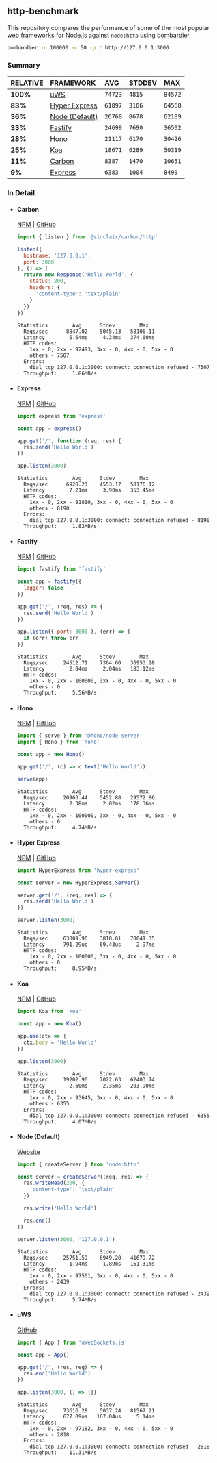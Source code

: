 ## http-benchmark

This repository compares the performance of some of the most popular web frameworks for Node.js against `node:http` using [bombardier](https://github.com/codesenberg/bombardier).

```bash
bombardier -n 100000 -c 50 -p r http://127.0.0.1:3000
```

### Summary

| RELATIVE | FRAMEWORK | AVG | STDDEV | MAX |
| :--- | :--- | :--- | :--- | :--- |
| **100%** | [uWS](#uws) | `74723` | `4815` | `84572` |
| **83%** | [Hyper Express](#hyper-express) | `61897` | `3166` | `64568` |
| **36%** | [Node (Default)](#node-default) | `26760` | `8678` | `62109` |
| **33%** | [Fastify](#fastify) | `24699` | `7690` | `36502` |
| **28%** | [Hono](#hono) | `21117` | `6170` | `30426` |
| **25%** | [Koa](#koa) | `18671` | `6289` | `50319` |
| **11%** | [Carbon](#carbon) | `8387` | `1470` | `10651` |
| **9%** | [Express](#express) | `6383` | `1004` | `8499` |


### In Detail

- #### Carbon
  [NPM](https://npmjs.com/@sinclair/carbon) | [GitHub](https://github.com/sinclairzx81/carbon)
  ```js
  import { listen } from '@sinclair/carbon/http'

  listen({
    hostname: '127.0.0.1',
    port: 3000
  }, () => {
    return new Response('Hello World', {
      status: 200,
      headers: {
        'content-type': 'text/plain'
      }
    })
  })
  ```

  ```
  Statistics        Avg      Stdev        Max
    Reqs/sec      8847.02    5045.13   58106.11
    Latency        5.64ms     4.34ms   374.60ms
    HTTP codes:
      1xx - 0, 2xx - 92493, 3xx - 0, 4xx - 0, 5xx - 0
      others - 7507
    Errors:
      dial tcp 127.0.0.1:3000: connect: connection refused - 7507
    Throughput:     1.86MB/s
  ```

- #### Express
  [NPM](https://npmjs.com/express) | [GitHub](https://github.com/expressjs/express)
  ```js
  import express from 'express'

  const app = express()

  app.get('/', function (req, res) {
    res.send('Hello World')
  })

  app.listen(3000)
  ```

  ```
  Statistics        Avg      Stdev        Max
    Reqs/sec      6928.23    4553.17   58176.12
    Latency        7.21ms     3.90ms   353.45ms
    HTTP codes:
      1xx - 0, 2xx - 91810, 3xx - 0, 4xx - 0, 5xx - 0
      others - 8190
    Errors:
      dial tcp 127.0.0.1:3000: connect: connection refused - 8190
    Throughput:     1.82MB/s
  ```

- #### Fastify
  [NPM](https://npmjs.com/fastify) | [GitHub](https://github.com/fastify/fastify)
  ```js
  import fastify from 'fastify'

  const app = fastify({
    logger: false
  })

  app.get('/', (req, res) => {
    res.send('Hello World')
  })

  app.listen({ port: 3000 }, (err) => {
    if (err) throw err
  })
  ```

  ```
  Statistics        Avg      Stdev        Max
    Reqs/sec     24512.71    7364.60   36953.28
    Latency        2.04ms     2.04ms   183.12ms
    HTTP codes:
      1xx - 0, 2xx - 100000, 3xx - 0, 4xx - 0, 5xx - 0
      others - 0
    Throughput:     5.56MB/s
  ```

- #### Hono
  [NPM](https://npmjs.com/hono) | [GitHub](https://github.com/honojs/hono)
  ```js
  import { serve } from '@hono/node-server'
  import { Hono } from 'hono'

  const app = new Hono()

  app.get('/', (c) => c.text('Hello World'))

  serve(app)
  ```

  ```
  Statistics        Avg      Stdev        Max
    Reqs/sec     20963.44    5452.88   29572.86
    Latency        2.38ms     2.02ms   178.36ms
    HTTP codes:
      1xx - 0, 2xx - 100000, 3xx - 0, 4xx - 0, 5xx - 0
      others - 0
    Throughput:     4.74MB/s
  ```

- #### Hyper Express
  [NPM](https://npmjs.com/hyper-express) | [GitHub](https://github.com/kartikk221/hyper-express)
  ```js
  import HyperExpress from 'hyper-express'

  const server = new HyperExpress.Server()

  server.get('/', (req, res) => {
    res.send('Hello World')
  })

  server.listen(3000)
  ```

  ```
  Statistics        Avg      Stdev        Max
    Reqs/sec     63009.96    3818.01   70041.35
    Latency      791.29us    69.43us     2.97ms
    HTTP codes:
      1xx - 0, 2xx - 100000, 3xx - 0, 4xx - 0, 5xx - 0
      others - 0
    Throughput:     8.95MB/s
  ```

- #### Koa
  [NPM](https://npmjs.com/koa) | [GitHub](https://github.com/koajs/koa)
  ```js
  import Koa from 'koa'

  const app = new Koa()

  app.use(ctx => {
    ctx.body = 'Hello World'
  })

  app.listen(3000)
  ```

  ```
  Statistics        Avg      Stdev        Max
    Reqs/sec     19202.96    7022.63   62403.74
    Latency        2.60ms     2.35ms   203.90ms
    HTTP codes:
      1xx - 0, 2xx - 93645, 3xx - 0, 4xx - 0, 5xx - 0
      others - 6355
    Errors:
      dial tcp 127.0.0.1:3000: connect: connection refused - 6355
    Throughput:     4.07MB/s
  ```

- #### Node (Default)
  [Website](https://nodejs.org/api/http.html)
  ```js
  import { createServer } from 'node:http'

  const server = createServer((req, res) => {
    res.writeHead(200, {
      'content-type': 'text/plain'
    })

    res.write('Hello World')

    res.end()
  })

  server.listen(3000, '127.0.0.1')
  ```

  ```
  Statistics        Avg      Stdev        Max
    Reqs/sec     25751.59    6949.20   41679.72
    Latency        1.94ms     1.89ms   161.31ms
    HTTP codes:
      1xx - 0, 2xx - 97561, 3xx - 0, 4xx - 0, 5xx - 0
      others - 2439
    Errors:
      dial tcp 127.0.0.1:3000: connect: connection refused - 2439
    Throughput:     5.74MB/s
  ```

- #### uWS
  [GitHub](https://github.com/uNetworking/uWebSockets.js)
  ```js
  import { App } from 'uWebSockets.js'

  const app = App()

  app.get('/', (res, req) => {
    res.end('Hello World')
  })

  app.listen(3000, () => {})
  ```

  ```
  Statistics        Avg      Stdev        Max
    Reqs/sec     73616.28    5037.24   81567.21
    Latency      677.09us   167.04us     5.14ms
    HTTP codes:
      1xx - 0, 2xx - 97182, 3xx - 0, 4xx - 0, 5xx - 0
      others - 2818
    Errors:
      dial tcp 127.0.0.1:3000: connect: connection refused - 2818
    Throughput:    11.31MB/s
  ```


